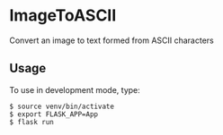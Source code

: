 # ImageToASCII
Convert an image to text formed from ASCII characters

## Usage
To use in development mode, type:
```
$ source venv/bin/activate
$ export FLASK_APP=App
$ flask run
```

